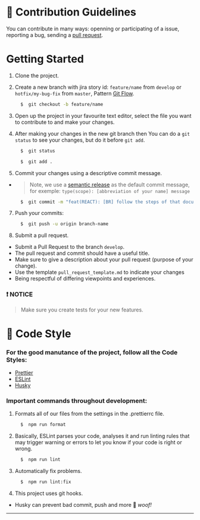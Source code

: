 # :busts_in_silhouette: Contribution Guidelines

You can contribute in many ways: openning or participating of a issue, reporting a bug, sending a [pull request][6].

# Getting Started

1.  Clone the project.

2.  Create a new branch with jira story id: `feature/name` from `develop` or `hotfix/my-bug-fix` from `master`, Pattern [Git Flow][1].

    ```sh
      $  git checkout -b feature/name
    ```

3.  Open up the project in your favourite text editor, select the file you want to contribute to and make your changes.

4.  After making your changes in the new git branch then You can do a `git status` to see your changes, but do it before `git add`.

    ```sh
      $  git status
    ```

    ```sh
      $  git add .
    ```

5.  Commit your changes using a descriptive commit message.

- > Note, we use a [semantic release][2] as the default commit message, for exemple: `type(scope): [abbreviation of your name] message`

  ```sh
    $  git commit -m "feat(REACT): [BR] follow the steps of that document."
  ```

7.  Push your commits:

    ```sh
      $  git push -u origin branch-name
    ```

8.  Submit a pull request.

- Submit a Pull Request to the branch `develop`.
- The pull request and commit should have a useful title.
- Make sure to give a description about your pull request (purpose of your change).
- Use the template `pull_request_template.md` to indicate your changes
- Being respectful of differing viewpoints and experiences.

### :exclamation: NOTICE

> Make sure you create tests for your new features.

# :wrench: Code Style

### For the good manutance of the project, follow all the Code Styles:

- [Prettier][3]
- [ESLint][4]
- [Husky][5]

### Important commands throughout development:

1.  Formats all of our files from the settings in the .prettierrc file.

    ```sh
      $  npm run format
    ```

2.  Basically, ESLint parses your code, analyses it and run linting rules that may trigger warning or errors to let you know if your code is right or wrong.

    ```sh
      $  npm run lint
    ```

3.  Automatically fix problems.

    ```sh
      $  npm run lint:fix
    ```

4.  This project uses git hooks.

- Husky can prevent bad commit, push and more :dog: _woof!_

---

[1]: https://medium.com/trainingcenter/utilizando-o-fluxo-git-flow-e63d5e0d5e04
[2]: https://blog.greenkeeper.io/introduction-to-semantic-release-33f73b117c8
[3]: https://github.com/prettier/prettier
[4]: https://github.com/eslint/eslint
[5]: https://github.com/typicode/husky
[6]: https://github.com/brunoMiranda8922/product-list-react-js/pulls
